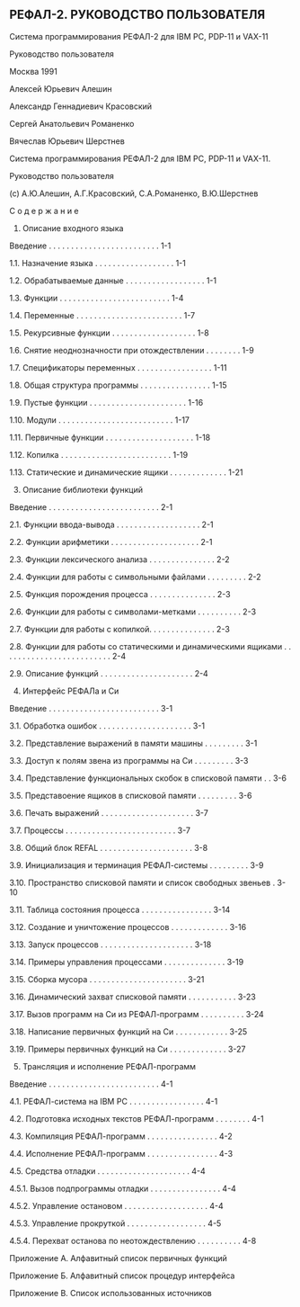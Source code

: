 РЕФАЛ-2. РУКОВОДСТВО ПОЛЬЗОВАТЕЛЯ
-------------------------------------

Система программирования РЕФАЛ-2 для IBM PC, PDP-11 и VAX-11

Руководство пользователя

Москва 1991

Алексей Юрьевич Алешин

Александр Геннадиевич Красовский

Сергей Анатольевич Романенко

Вячеслав Юрьевич Шерстнев

Система программирования РЕФАЛ-2 для IBM PC, PDP-11 и VAX-11.

Руководство пользователя

(c) А.Ю.Алешин, А.Г.Красовский, С.А.Романенко, В.Ю.Шерстнев

С о д е р ж а н и е

1. Описание входного языка

Введение . . . . . . . . . . . . . . . . . . . . . . . . . 1-1

1.1. Назначение языка . . . . . . . . . . . . . . . . . . 1-1

1.2. Обрабатываемые данные . . . . . . . . . . . . . . . . . . 1-1

1.3. Функции . . . . . . . . . . . . . . . . . . . . . . . . . 1-4

1.4. Переменные . . . . . . . . . . . . . . . . . . . . . . . . 1-7

1.5. Рекурсивные функции . . . . . . . . . . . . . . . . . . . 1-8

1.6. Снятие неоднозначности при отождествлении . . . . . . . . 1-9

1.7. Спецификаторы переменных . . . . . . . . . . . . . . . . . 1-11

1.8. Общая структура программы . . . . . . . . . . . . . . . . 1-15

1.9. Пустые функции . . . . . . . . . . . . . . . . . . . . . . 1-16

1.10. Модули . . . . . . . . . . . . . . . . . . . . . . . . . . 1-17

1.11. Первичные функции . . . . . . . . . . . . . . . . . . . . 1-18

1.12. Копилка . . . . . . . . . . . . . . . . . . . . . . . . . 1-19

1.13. Статические и динамические ящики . . . . . . . . . . . . . 1-21

3. Описание библиотеки функций

Введение . . . . . . . . . . . . . . . . . . . . . . . . . 2-1

2.1. Функции ввода-вывода . . . . . . . . . . . . . . . . . . . 2-1

2.2. Функции арифметики . . . . . . . . . . . . . . . . . . . . 2-1

2.3. Функции лексического анализа . . . . . . . . . . . . . . . 2-2

2.4. Функции для работы с символьными файлами . . . . . . . . . 2-2

2.5. Функция порождения процесса . . . . . . . . . . . . . . . 2-3

2.6. Функции для работы с символами-метками . . . . . . . . . . 2-3

2.7. Функции для работы с копилкой. . . . . . . . . . . . . . . 2-3

2.8. Функции для работы со статическими и динамическими
 ящиками . . . . . . . . . . . . . . . . . . . . . . . . . 2-4

2.9. Описание функций . . . . . . . . . . . . . . . . . . . . . 2-4

4. Интерфейс РЕФАЛа и Си

Введение . . . . . . . . . . . . . . . . . . . . . . . . . 3-1

3.1. Обработка ошибок . . . . . . . . . . . . . . . . . . . . . 3-1

3.2. Представление выражений в памяти машины . . . . . . . . . 3-1

3.3. Доступ к полям звена из программы на Си . . . . . . . . . 3-3

3.4. Представление функциональных скобок в списковой памяти . . 3-6

3.5. Представоение ящиков в списковой памяти . . . . . . . . . 3-6

3.6. Печать выражений . . . . . . . . . . . . . . . . . . . . . 3-7

3.7. Процессы . . . . . . . . . . . . . . . . . . . . . . . . . 3-7

3.8. Общий блок REFAL . . . . . . . . . . . . . . . . . . . . . 3-8

3.9. Инициализация и терминация РЕФАЛ-системы . . . . . . . . . 3-9

3.10. Пространство списковой памяти и список свободных звеньев . 3-10

3.11. Таблица состояния процесса . . . . . . . . . . . . . . . . 3-14

3.12. Создание и уничтожение процессов . . . . . . . . . . . . . 3-16

3.13. Запуск процессов . . . . . . . . . . . . . . . . . . . . . 3-18

3.14. Примеры управления процессами . . . . . . . . . . . . . . 3-19

3.15. Сборка мусора . . . . . . . . . . . . . . . . . . . . . . 3-21

3.16. Динамический захват списковой памяти . . . . . . . . . . . 3-23

3.17. Вызов программ на Си из РЕФАЛ-программ . . . . . . . . . . 3-24

3.18. Написание первичных функций на Си . . . . . . . . . . . . 3-25

3.19. Примеры первичных функций на Си . . . . . . . . . . . . . 3-27

5. Трансляция и исполнение РЕФАЛ-программ

Введение . . . . . . . . . . . . . . . . . . . . . . . . . 4-1

4.1. РЕФАЛ-система на IBM PC . . . . . . . . . . . . . . . . . 4-1

4.2. Подготовка исходных текстов РЕФАЛ-программ . . . . . . . . 4-1

4.3. Компиляция РЕФАЛ-программ . . . . . . . . . . . . . . . . 4-2

4.4. Исполнение РЕФАЛ-программ . . . . . . . . . . . . . . . . 4-3

4.5. Средства отладки . . . . . . . . . . . . . . . . . . . . . 4-4

4.5.1. Вызов подпрограммы отладки . . . . . . . . . . . . . . . . 4-4

4.5.2. Управление остановом . . . . . . . . . . . . . . . . . . . 4-4

4.5.3. Управление прокруткой . . . . . . . . . . . . . . . . . . 4-5

4.5.4. Перехват останова по неотождествлению . . . . . . . . . . 4-8

Приложение А. Алфавитный список первичных функций

Приложение Б. Алфавитный список процедур интерфейса

Приложение В. Список использованных источников


